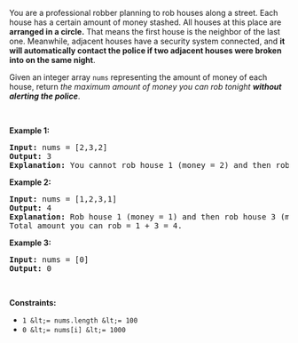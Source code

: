 You are a professional robber planning to rob houses along a street. Each house has a certain amount of money stashed. All houses at this place are __arranged in a circle.__ That means the first house is the neighbor of the last one. Meanwhile, adjacent houses have a security system connected, and&nbsp;__it will automatically contact the police if two adjacent houses were broken into on the same night__.

Given an integer array `` nums `` representing the amount of money of each house, return _the maximum amount of money you can rob tonight __without alerting the police___.

&nbsp;

__Example 1:__

<pre>
<strong>Input:</strong> nums = [2,3,2]
<strong>Output:</strong> 3
<strong>Explanation:</strong> You cannot rob house 1 (money = 2) and then rob house 3 (money = 2), because they are adjacent houses.
</pre>

__Example 2:__

<pre>
<strong>Input:</strong> nums = [1,2,3,1]
<strong>Output:</strong> 4
<strong>Explanation:</strong> Rob house 1 (money = 1) and then rob house 3 (money = 3).
Total amount you can rob = 1 + 3 = 4.
</pre>

__Example 3:__

<pre>
<strong>Input:</strong> nums = [0]
<strong>Output:</strong> 0
</pre>

&nbsp;

__Constraints:__

*   `` 1 &lt;= nums.length &lt;= 100 ``
*   `` 0 &lt;= nums[i] &lt;= 1000 ``